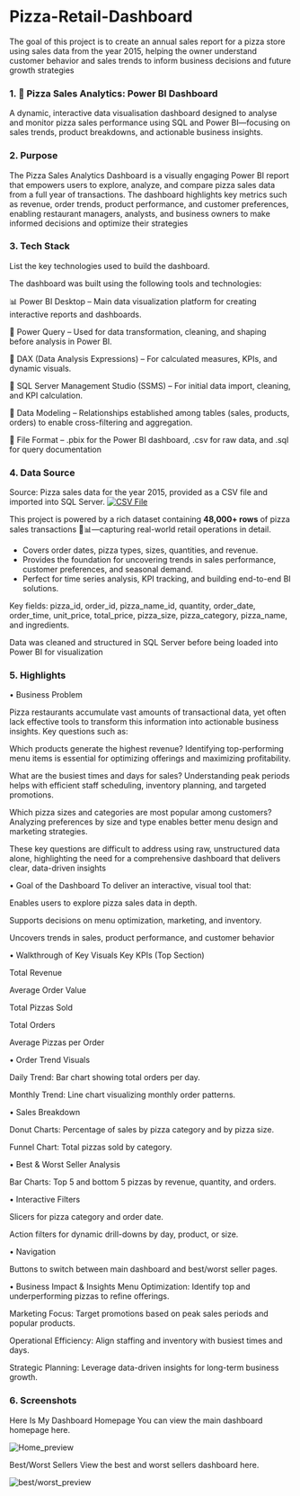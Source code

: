 # Pizza-Retail-Dashboard
 The goal of this project is to create an annual sales report for a pizza store using sales data from the year 2015, helping the owner understand customer behavior and sales trends to inform business decisions and future growth strategies
 
### 1.	🍕 Pizza Sales Analytics: Power BI Dashboard
A dynamic, interactive data visualisation dashboard designed to analyse and monitor pizza sales performance using SQL and Power BI—focusing on sales trends, product breakdowns, and actionable business insights.
### 2.	 Purpose
The Pizza Sales Analytics Dashboard is a visually engaging Power BI report that empowers users to explore, analyze, and compare pizza sales data from a full year of transactions. The dashboard highlights key metrics such as revenue, order trends, product performance, and customer preferences, enabling restaurant managers, analysts, and business owners to make informed decisions and optimize their strategies

### 3.	Tech Stack
List the key technologies used to build the dashboard.

The dashboard was built using the following tools and technologies:

📊 Power BI Desktop – Main data visualization platform for creating interactive reports and dashboards.

📂 Power Query – Used for data transformation, cleaning, and shaping before analysis in Power BI.

🧠 DAX (Data Analysis Expressions) – For calculated measures, KPIs, and dynamic visuals.

📝 SQL Server Management Studio (SSMS) – For initial data import, cleaning, and KPI calculation.

🔗 Data Modeling – Relationships established among tables (sales, products, orders) to enable cross-filtering and aggregation.

📁 File Format – .pbix for the Power BI dashboard, .csv for raw data, and .sql for query documentation

### 4.	Data Source
Source: Pizza sales data for the year 2015, provided as a CSV file and imported into SQL Server.
[![CSV File](https://img.shields.io/badge/View_Dataset-pizza_sales.csv-orange)](https://github.com/Monika365/Pizza_Retail_Dashboard/blob/main/pizza_sales.csv)

This project is powered by a rich dataset containing **48,000+ rows** of pizza sales transactions 🍕📊—capturing real-world retail operations in detail.

- Covers order dates, pizza types, sizes, quantities, and revenue.
- Provides the foundation for uncovering trends in sales performance, customer preferences, and seasonal demand.
- Perfect for time series analysis, KPI tracking, and building end-to-end BI solutions.



Key fields: pizza_id, order_id, pizza_name_id, quantity, order_date, order_time, unit_price, total_price, pizza_size, pizza_category, pizza_name, and ingredients.

Data was cleaned and structured in SQL Server before being loaded into Power BI for visualization



### 5.	Highlights

•	Business Problem

Pizza restaurants accumulate vast amounts of transactional data, yet often lack effective tools to transform this information into actionable business insights. Key questions such as:

Which products generate the highest revenue? Identifying top-performing menu items is essential for optimizing offerings and maximizing profitability.

What are the busiest times and days for sales? Understanding peak periods helps with efficient staff scheduling, inventory planning, and targeted promotions.

Which pizza sizes and categories are most popular among customers? Analyzing preferences by size and type enables better menu design and marketing strategies.

These key questions are difficult to address using raw, unstructured data alone, highlighting the need for a comprehensive dashboard that delivers clear, data-driven insights

•	Goal of the Dashboard
To deliver an interactive, visual tool that:

Enables users to explore pizza sales data in depth.

Supports decisions on menu optimization, marketing, and inventory.

Uncovers trends in sales, product performance, and customer behavior

•	Walkthrough of Key Visuals
Key KPIs (Top Section)

Total Revenue

Average Order Value

Total Pizzas Sold

Total Orders

Average Pizzas per Order

•	Order Trend Visuals

Daily Trend: Bar chart showing total orders per day.

Monthly Trend: Line chart visualizing monthly order patterns.

•	Sales Breakdown

Donut Charts: Percentage of sales by pizza category and by pizza size.

Funnel Chart: Total pizzas sold by category.

•	Best & Worst Seller Analysis

Bar Charts: Top 5 and bottom 5 pizzas by revenue, quantity, and orders.

•	Interactive Filters

Slicers for pizza category and order date.

Action filters for dynamic drill-downs by day, product, or size.

•	Navigation

Buttons to switch between main dashboard and best/worst seller pages.

•	 Business Impact & Insights
Menu Optimization: Identify top and underperforming pizzas to refine offerings.

Marketing Focus: Target promotions based on peak sales periods and popular products.

Operational Efficiency: Align staffing and inventory with busiest times and days.

Strategic Planning: Leverage data-driven insights for long-term business growth.

### 6.	Screenshots 
Here Is My Dashboard
Homepage
You can view the main dashboard homepage here. 

![Home_preview](https://github.com/Monika365/Pizza_Retail_Dashboard/blob/main/PizzaSalesHome.png)

Best/Worst Sellers
View the best and worst sellers dashboard here.

![best/worst_preview](https://github.com/Monika365/Pizza_Retail_Dashboard/blob/main/Best%26worst.png)
